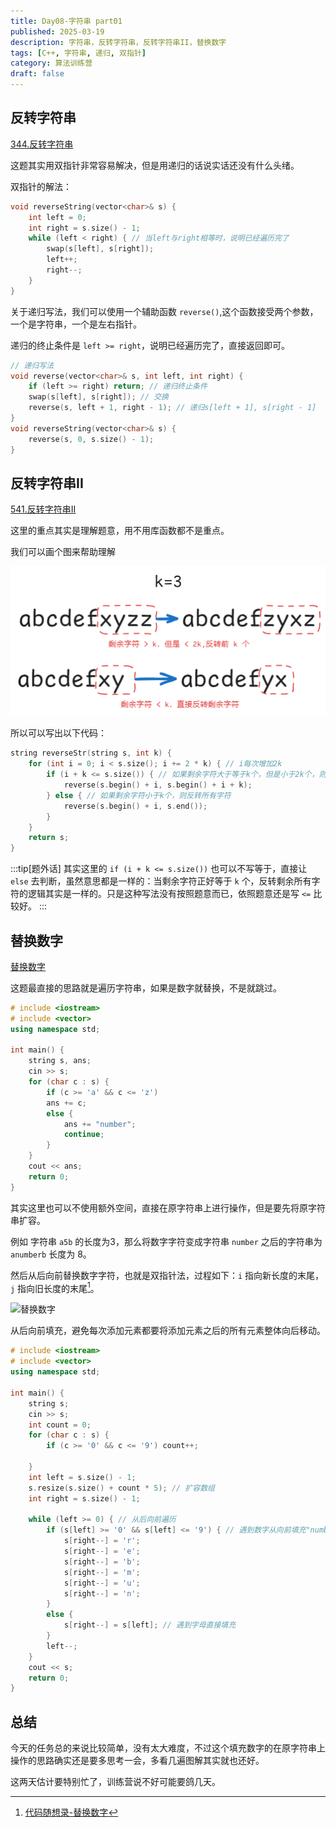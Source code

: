 ```yaml
---
title: Day08-字符串 part01
published: 2025-03-19
description: 字符串，反转字符串，反转字符串II，替换数字
tags: [C++, 字符串, 递归, 双指针]
category: 算法训练营
draft: false
---
```


## 反转字符串

[344.反转字符串](https://leetcode-cn.com/problems/reverse-string/)

这题其实用双指针非常容易解决，但是用递归的话说实话还没有什么头绪。

双指针的解法：
```cpp
void reverseString(vector<char>& s) {
    int left = 0;
    int right = s.size() - 1;
    while (left < right) { // 当left与right相等时，说明已经遍历完了
        swap(s[left], s[right]);
        left++;
        right--;
    }
}
```

关于递归写法，我们可以使用一个辅助函数 `reverse()`,这个函数接受两个参数，一个是字符串，一个是左右指针。

递归的终止条件是 `left >= right`，说明已经遍历完了，直接返回即可。

```cpp
// 递归写法
void reverse(vector<char>& s, int left, int right) {
    if (left >= right) return; // 递归终止条件
    swap(s[left], s[right]); // 交换
    reverse(s, left + 1, right - 1); // 递归s[left + 1], s[right - 1]
}
void reverseString(vector<char>& s) {
    reverse(s, 0, s.size() - 1);
}
```

## 反转字符串II

[541.反转字符串II](https://leetcode-cn.com/problems/reverse-string-ii/)

这里的重点其实是理解题意，用不用库函数都不是重点。

我们可以画个图来帮助理解

![反转字符串II](反转字符串II.png)

所以可以写出以下代码：
```cpp
string reverseStr(string s, int k) {
    for (int i = 0; i < s.size(); i += 2 * k) { // i每次增加2k
        if (i + k <= s.size()) { // 如果剩余字符大于等于k个，但是小于2k个，则反转前k个字符
            reverse(s.begin() + i, s.begin() + i + k);
        } else { // 如果剩余字符小于k个，则反转所有字符
            reverse(s.begin() + i, s.end());
        }
    }
    return s;
}
```

:::tip[题外话]
其实这里的 `if (i + k <= s.size())` 也可以不写等于，直接让 `else` 去判断，虽然意思都是一样的：当剩余字符正好等于 `k` 个，反转剩余所有字符的逻辑其实是一样的。只是这种写法没有按照题意而已，依照题意还是写 `<=` 比较好。
:::

## 替换数字

[替换数字](https://kamacoder.com/problempage.php?pid=1064)

这题最直接的思路就是遍历字符串，如果是数字就替换，不是就跳过。

```cpp
# include <iostream>
# include <vector>
using namespace std;

int main() {
    string s, ans;
    cin >> s;
    for (char c : s) {
        if (c >= 'a' && c <= 'z')
        ans += c;
        else {
            ans += "number";
            continue;
        }
    }
    cout << ans;
    return 0;
}
```

其实这里也可以不使用额外空间，直接在原字符串上进行操作，但是要先将原字符串扩容。

例如 字符串 `a5b` 的长度为3，那么将数字字符变成字符串 `number` 之后的字符串为 `anumberb` 长度为 8。

然后从后向前替换数字字符，也就是双指针法，过程如下：`i` 指向新长度的末尾，`j` 指向旧长度的末尾[^1]。
[^1]: [代码随想录-替换数字](https://programmercarl.com/kamacoder/0054.%E6%9B%BF%E6%8D%A2%E6%95%B0%E5%AD%97.html#%E6%80%9D%E8%B7%AF)

![替换数字](https://file.kamacoder.com/pics/20231030173058.png)

从后向前填充，避免每次添加元素都要将添加元素之后的所有元素整体向后移动。

```cpp
# include <iostream>
# include <vector>
using namespace std;

int main() {
    string s;
    cin >> s;
    int count = 0;
    for (char c : s) {
        if (c >= '0' && c <= '9') count++;

    }
    int left = s.size() - 1;
    s.resize(s.size() + count * 5); // 扩容数组
    int right = s.size() - 1;
    
    while (left >= 0) { // 从后向前遍历
        if (s[left] >= '0' && s[left] <= '9') { // 遇到数字从向前填充"number"
            s[right--] = 'r';
            s[right--] = 'e';
            s[right--] = 'b';
            s[right--] = 'm';
            s[right--] = 'u';
            s[right--] = 'n';
        }
        else {
            s[right--] = s[left]; // 遇到字母直接填充
        }
        left--;
    }
    cout << s;
    return 0;
}
```

## 总结
今天的任务总的来说比较简单，没有太大难度，不过这个填充数字的在原字符串上操作的思路确实还是要多思考一会，多看几遍图解其实就也还好。

这两天估计要特别忙了，训练营说不好可能要鸽几天。